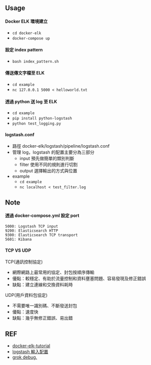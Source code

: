 ## Usage

#### Docker ELK 環境建立

- `cd docker-elk`
- `docker-compose up`

#### 設定 index pattern

- `bash index_pattern.sh`

#### 傳送傳文字檔至 ELK

- `cd example`
- `nc 127.0.0.1 5000 < helloworld.txt`

#### 透過 python 送 log 至 ELK

- `cd example`
- `pip install python-logstash`
- `python test_logging.py`

#### logstash.conf
- 路徑 docker-elk/logstash/pipeline/logstash.conf
- 管理 log，logstash 的配置主要分為三部分
    - input 預先做簡單的類別判斷
    - filter 使用不同的規則進行切割
    - output 選擇輸出的方式與位置
- example
    - `cd example`
    - `nc localhost < test_filter.log`

## Note

#### 透過 docker-compose.yml 設定 port

```
5000: Logstash TCP input
9200: Elasticsearch HTTP
9300: Elasticsearch TCP transport
5601: Kibana
```

#### TCP VS UDP

TCP(通訊控制協定)
- 網際網路上最常用的協定、封包按順序傳輸
- 優點：較穩定、有助於流量控制和資料壅塞問題、容易發現及修正錯誤
- 缺點：建立連線和交換資料耗時

UDP(用戶資料包協定)
- 不需要唯一識別碼、不斷發送封包
- 優點：速度快
- 缺點：幾乎無修正錯誤、易出錯


## REF

- [docker-elk-tutorial](https://github.com/twtrubiks/docker-elk-tutorial/tree/master)
- [logstash 輸入配置](https://ithelp.ithome.com.tw/articles/10186351)
- [grok debug.](https://grokdebug.herokuapp.com/)